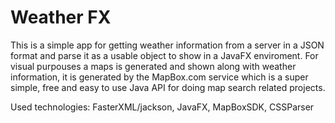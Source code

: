 # Weather FX
This is a simple app for getting weather information from a server in a JSON format and parse it as a usable object to show in a JavaFX enviroment. For visual purpouses a maps is generated and shown along with weather information, it is generated by the MapBox.com service which is a super simple, free and easy to use Java API for doing map search related projects. 

Used technologies: FasterXML/jackson, JavaFX, MapBoxSDK, CSSParser
